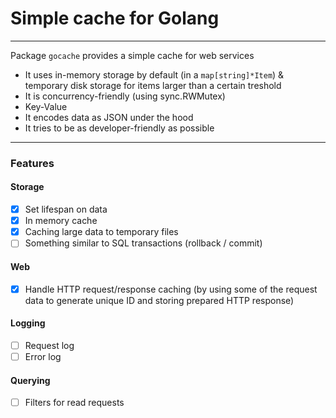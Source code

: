 # Simple cache for Golang

---

Package `gocache` provides a simple cache for web services

- It uses in-memory storage by default (in a `map[string]*Item`) & temporary disk storage for items larger than a certain treshold
- It is concurrency-friendly (using sync.RWMutex)
- Key-Value
- It encodes data as JSON under the hood
- It tries to be as developer-friendly as possible

---

### Features

#### Storage

- [x] Set lifespan on data
- [x] In memory cache
- [x] Caching large data to temporary files
- [ ] Something similar to SQL transactions (rollback / commit)

#### Web

- [x] Handle HTTP request/response caching (by using some of the request data to generate unique ID and storing prepared HTTP response)

#### Logging

- [ ] Request log
- [ ] Error log

#### Querying

- [ ] Filters for read requests

